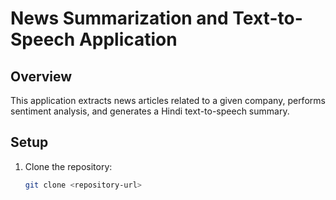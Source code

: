 # News Summarization and Text-to-Speech Application

## Overview
This application extracts news articles related to a given company, performs sentiment analysis, and generates a Hindi text-to-speech summary.

## Setup
1. Clone the repository:
   ```bash
   git clone <repository-url>